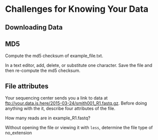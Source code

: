# Challenges for Knowing Your Data

## Downloading Data

## MD5

Compute the md5 checksum of example_file.txt.

In a text editor, add, delete, or substitute one character. Save the file and then re-compute the md5 checksum.

## File attributes

Your sequencing center sends you a link to data at ftp://your.data.is.here/2015-03-24/smith001_R1.fastq.gz. Before doing anything with the it, describe four attributes of the file.

How many reads are in example_R1.fastq?

Without opening the file or viewing it with `less`, determine the file type of no_extension
